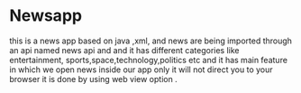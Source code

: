 # Newsapp
this is a news app based on java ,xml, and news are being imported through an api named news api and and it has different categories like entertainment, sports,space,technology,politics etc and it has main feature in which we open news inside our app only it will not direct you to your browser it is done by using web view option . 
